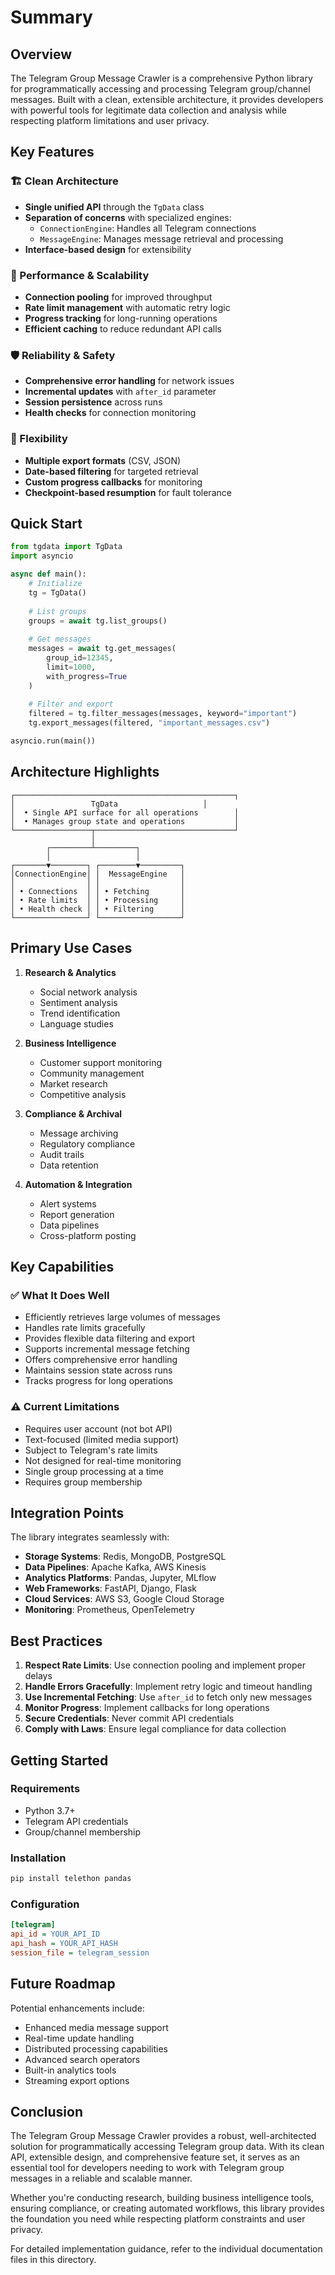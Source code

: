 # Summary

## Overview

The Telegram Group Message Crawler is a comprehensive Python library for programmatically accessing and processing Telegram group/channel messages. Built with a clean, extensible architecture, it provides developers with powerful tools for legitimate data collection and analysis while respecting platform limitations and user privacy.

## Key Features

### 🏗️ Clean Architecture
- **Single unified API** through the `TgData` class
- **Separation of concerns** with specialized engines:
  - `ConnectionEngine`: Handles all Telegram connections
  - `MessageEngine`: Manages message retrieval and processing
- **Interface-based design** for extensibility

### 🚀 Performance & Scalability
- **Connection pooling** for improved throughput
- **Rate limit management** with automatic retry logic
- **Progress tracking** for long-running operations
- **Efficient caching** to reduce redundant API calls

### 🛡️ Reliability & Safety
- **Comprehensive error handling** for network issues
- **Incremental updates** with `after_id` parameter
- **Session persistence** across runs
- **Health checks** for connection monitoring

### 🔧 Flexibility
- **Multiple export formats** (CSV, JSON)
- **Date-based filtering** for targeted retrieval
- **Custom progress callbacks** for monitoring
- **Checkpoint-based resumption** for fault tolerance

## Quick Start

```python
from tgdata import TgData
import asyncio

async def main():
    # Initialize
    tg = TgData()
    
    # List groups
    groups = await tg.list_groups()
    
    # Get messages
    messages = await tg.get_messages(
        group_id=12345,
        limit=1000,
        with_progress=True
    )
    
    # Filter and export
    filtered = tg.filter_messages(messages, keyword="important")
    tg.export_messages(filtered, "important_messages.csv")

asyncio.run(main())
```

## Architecture Highlights

```
┌─────────────────────────────────────────────────┐
│                 TgData                   │
│  • Single API surface for all operations        │
│  • Manages group state and operations           │
└─────────────────┬───────────────────────────────┘
                  │
        ┌─────────┴─────────┐
        │                   │
┌───────▼────────┐ ┌────────▼─────────┐
│ConnectionEngine│ │  MessageEngine   │
│                │ │                  │
│ • Connections  │ │ • Fetching       │
│ • Rate limits  │ │ • Processing     │
│ • Health check │ │ • Filtering      │
└────────────────┘ └──────────────────┘
```

## Primary Use Cases

1. **Research & Analytics**
   - Social network analysis
   - Sentiment analysis
   - Trend identification
   - Language studies

2. **Business Intelligence**
   - Customer support monitoring
   - Community management
   - Market research
   - Competitive analysis

3. **Compliance & Archival**
   - Message archiving
   - Regulatory compliance
   - Audit trails
   - Data retention

4. **Automation & Integration**
   - Alert systems
   - Report generation
   - Data pipelines
   - Cross-platform posting

## Key Capabilities

### ✅ What It Does Well
- Efficiently retrieves large volumes of messages
- Handles rate limits gracefully
- Provides flexible data filtering and export
- Supports incremental message fetching
- Offers comprehensive error handling
- Maintains session state across runs
- Tracks progress for long operations

### ⚠️ Current Limitations
- Requires user account (not bot API)
- Text-focused (limited media support)
- Subject to Telegram's rate limits
- Not designed for real-time monitoring
- Single group processing at a time
- Requires group membership

## Integration Points

The library integrates seamlessly with:
- **Storage Systems**: Redis, MongoDB, PostgreSQL
- **Data Pipelines**: Apache Kafka, AWS Kinesis
- **Analytics Platforms**: Pandas, Jupyter, MLflow
- **Web Frameworks**: FastAPI, Django, Flask
- **Cloud Services**: AWS S3, Google Cloud Storage
- **Monitoring**: Prometheus, OpenTelemetry

## Best Practices

1. **Respect Rate Limits**: Use connection pooling and implement proper delays
2. **Handle Errors Gracefully**: Implement retry logic and timeout handling
3. **Use Incremental Fetching**: Use `after_id` to fetch only new messages
4. **Monitor Progress**: Implement callbacks for long operations
5. **Secure Credentials**: Never commit API credentials
6. **Comply with Laws**: Ensure legal compliance for data collection

## Getting Started

### Requirements
- Python 3.7+
- Telegram API credentials
- Group/channel membership

### Installation
```bash
pip install telethon pandas
```

### Configuration
```ini
[telegram]
api_id = YOUR_API_ID
api_hash = YOUR_API_HASH
session_file = telegram_session
```

## Future Roadmap

Potential enhancements include:
- Enhanced media message support
- Real-time update handling
- Distributed processing capabilities
- Advanced search operators
- Built-in analytics tools
- Streaming export options

## Conclusion

The Telegram Group Message Crawler provides a robust, well-architected solution for programmatically accessing Telegram group data. With its clean API, extensible design, and comprehensive feature set, it serves as an essential tool for developers needing to work with Telegram group messages in a reliable and scalable manner.

Whether you're conducting research, building business intelligence tools, ensuring compliance, or creating automated workflows, this library provides the foundation you need while respecting platform constraints and user privacy.

For detailed implementation guidance, refer to the individual documentation files in this directory.